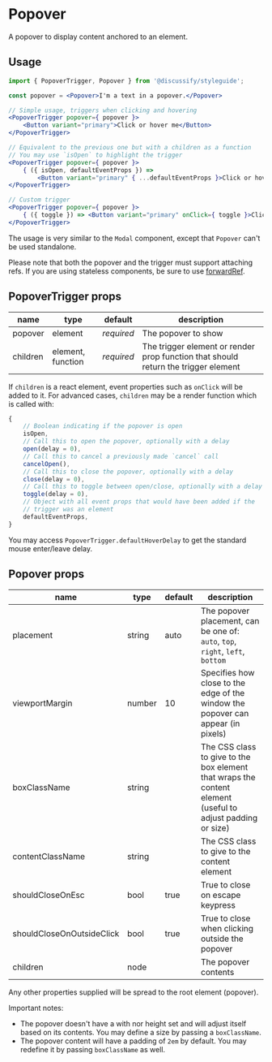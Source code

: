 # Popover

A popover to display content anchored to an element.

## Usage

```jsx
import { PopoverTrigger, Popover } from '@discussify/styleguide';

const popover = <Popover>I'm a text in a popover.</Popover>

// Simple usage, triggers when clicking and hovering
<PopoverTrigger popover={ popover }>
    <Button variant="primary">Click or hover me</Button>
</PopoverTrigger>

// Equivalent to the previous one but with a children as a function
// You may use `isOpen` to highlight the trigger
<PopoverTrigger popover={ popover }>
    { ({ isOpen, defaultEventProps }) =>
        <Button variant="primary" { ...defaultEventProps }>Click or hover me</Button> }
</PopoverTrigger>

// Custom trigger
<PopoverTrigger popover={ popover }>
    { ({ toggle }) => <Button variant="primary" onClick={ toggle }>Click me</Button> }
</PopoverTrigger>
```

The usage is very similar to the `Modal` component, except that `Popover` can't be used standalone.

Please note that both the popover and the trigger must support attaching refs. If you are using stateless components, be sure to use [forwardRef](https://reactjs.org/docs/forwarding-refs.html).

## PopoverTrigger props

| name | type | default | description |
| ---- | ---- | ------- | ----------- |
| popover | element | *required* | The popover to show |
| children | element, function | *required* | The trigger element or render prop function that should return the trigger element |

If `children` is a react element, event properties such as `onClick` will be added to it.
For advanced cases, `children` may be a render function which is called with:

```js
{
    // Boolean indicating if the popover is open
    isOpen,
    // Call this to open the popover, optionally with a delay
    open(delay = 0),
    // Call this to cancel a previously made `cancel` call
    cancelOpen(),
    // Call this to close the popover, optionally with a delay
    close(delay = 0),
    // Call this to toggle between open/close, optionally with a delay
    toggle(delay = 0),
    // Object with all event props that would have been added if the
    // trigger was an element
    defaultEventProps,
}
```

You may access `PopoverTrigger.defaultHoverDelay` to get the standard mouse enter/leave delay.

## Popover props

| name | type | default | description |
| ---- | ---- | ------- | ----------- |
| placement | string | auto | The popover placement, can be one of: `auto`, `top`, `right`, `left`, `bottom` |
| viewportMargin | number | 10 | Specifies how close to the edge of the window the popover can appear (in pixels) |
| boxClassName | string | | The CSS class to give to the box element that wraps the content element (useful to adjust padding or size) |
| contentClassName | string | | The CSS class to give to the content element |
| shouldCloseOnEsc | bool | true | True to close on escape keypress |
| shouldCloseOnOutsideClick | bool | true | True to close when clicking outside the popover |
| children | node | *<required>* | The popover contents |

Any other properties supplied will be spread to the root element (popover).

Important notes:

- The popover doesn't have a with nor height set and will adjust itself based on its contents. You may define a size by passing a `boxClassName`.
- The popover content will have a padding of `2em` by default. You may redefine it by passing `boxClassName` as well.
